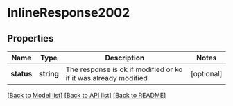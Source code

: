 # InlineResponse2002

## Properties
Name | Type | Description | Notes
------------ | ------------- | ------------- | -------------
**status** | **string** | The response is ok if modified or ko if it was already modified | [optional] 

[[Back to Model list]](../README.md#documentation-for-models) [[Back to API list]](../README.md#documentation-for-api-endpoints) [[Back to README]](../README.md)

